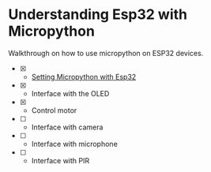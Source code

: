 # Understanding Esp32 with Micropython
Walkthrough on how to use micropython on ESP32 devices. 
- [x] - [Setting Micropython with Esp32](https://github.com/gigwegbe/understanding-esp32-with-micropython/tree/main/01_Setting_Up_Micropython_Esp32)
- [x] - Interface with the OLED 
- [x] - Control motor
- [ ] - Interface with camera
- [ ] - Interface with microphone 
- [ ] - Interface with PIR